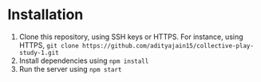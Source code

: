 # Installation
1. Clone this repository, using SSH keys or HTTPS. For instance, using HTTPS, `git clone https://github.com/adityajain15/collective-play-study-1.git`
2. Install dependencies using `npm install`
3. Run the server using `npm start`

